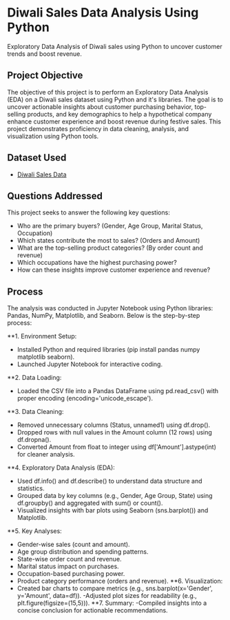 # Diwali Sales Data Analysis Using Python
Exploratory Data Analysis of Diwali sales using Python to uncover customer trends and boost revenue.

## Project Objective
The objective of this project is to perform an Exploratory Data Analysis (EDA) on a Diwali sales dataset using Python and it's libraries. The goal is to uncover actionable insights about customer purchasing behavior, top-selling products, and key demographics to help a hypothetical company enhance customer experience and boost revenue during festive sales. This project demonstrates proficiency in data cleaning, analysis, and visualization using Python tools.

## Dataset Used
- <a href = "https://github.com/alina-khan-1/Data-Analysis-python/blob/main/Diwali%20Sales%20Data.csv">Diwali Sales Data</a>

## Questions Addressed
This project seeks to answer the following key questions:

- Who are the primary buyers? (Gender, Age Group, Marital Status, Occupation)
- Which states contribute the most to sales? (Orders and Amount)
- What are the top-selling product categories? (By order count and revenue)
- Which occupations have the highest purchasing power?
- How can these insights improve customer experience and revenue?

## Process
The analysis was conducted in Jupyter Notebook using Python libraries: Pandas, NumPy, Matplotlib, and Seaborn. Below is the step-by-step process:

**1. Environment Setup:
- Installed Python and required libraries (pip install pandas numpy matplotlib seaborn).
- Launched Jupyter Notebook for interactive coding.

**2. Data Loading:
- Loaded the CSV file into a Pandas DataFrame using pd.read_csv() with proper encoding (encoding='unicode_escape').

**3. Data Cleaning:
- Removed unnecessary columns (Status, unnamed1) using df.drop().
- Dropped rows with null values in the Amount column (12 rows) using df.dropna().
- Converted Amount from float to integer using df['Amount'].astype(int) for cleaner analysis.

**4. Exploratory Data Analysis (EDA):
- Used df.info() and df.describe() to understand data structure and statistics.
- Grouped data by key columns (e.g., Gender, Age Group, State) using df.groupby() and aggregated with sum() or count().
- Visualized insights with bar plots using Seaborn (sns.barplot()) and Matplotlib.

**5. Key Analyses:
- Gender-wise sales (count and amount).
- Age group distribution and spending patterns.
- State-wise order count and revenue.
- Marital status impact on purchases.
- Occupation-based purchasing power.
- Product category performance (orders and revenue).
**6. Visualization:
- Created bar charts to compare metrics (e.g., sns.barplot(x='Gender', y='Amount', data=df)).
-Adjusted plot sizes for readability (e.g., plt.figure(figsize=(15,5))).
**7. Summary:
-Compiled insights into a concise conclusion for actionable recommendations.
